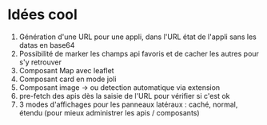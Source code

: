 # Idées cool

1. Génération d'une URL pour une appli, dans l'URL état de l'appli sans les datas en base64
2. Possibilité de marker les champs api favoris et de cacher les autres pour s'y retrouver
3. Composant Map avec leaflet
4. Composant card en mode joli
5. Composant image -> ou detection automatique via extension
6. pre-fetch des apis dès la saisie de l'URL pour vérifier si c'est ok
7. 3 modes d'affichages pour les panneaux latéraux : caché, normal, étendu (pour mieux administrer les apis / composants)
